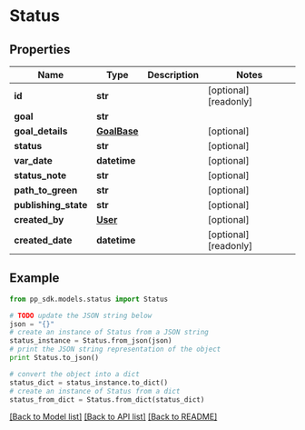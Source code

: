 # Status


## Properties
Name | Type | Description | Notes
------------ | ------------- | ------------- | -------------
**id** | **str** |  | [optional] [readonly] 
**goal** | **str** |  | 
**goal_details** | [**GoalBase**](GoalBase.md) |  | [optional] 
**status** | **str** |  | [optional] 
**var_date** | **datetime** |  | [optional] 
**status_note** | **str** |  | [optional] 
**path_to_green** | **str** |  | [optional] 
**publishing_state** | **str** |  | [optional] 
**created_by** | [**User**](User.md) |  | [optional] 
**created_date** | **datetime** |  | [optional] [readonly] 

## Example

```python
from pp_sdk.models.status import Status

# TODO update the JSON string below
json = "{}"
# create an instance of Status from a JSON string
status_instance = Status.from_json(json)
# print the JSON string representation of the object
print Status.to_json()

# convert the object into a dict
status_dict = status_instance.to_dict()
# create an instance of Status from a dict
status_from_dict = Status.from_dict(status_dict)
```
[[Back to Model list]](../README.md#documentation-for-models) [[Back to API list]](../README.md#documentation-for-api-endpoints) [[Back to README]](../README.md)


